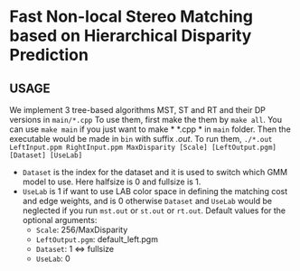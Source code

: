 # Fast Non-local Stereo Matching based on Hierarchical Disparity Prediction

## USAGE

We implement 3 tree-based algorithms MST, ST and RT and their DP versions in
`main/*.cpp`
To use them, first make the them by
`make all`.
You can use `make main` if you just want to make * \*.cpp * in `main` folder.
Then the executable would be made in `bin` with suffix *.out*.
To run them, 
`./*.out LeftInput.ppm RightInput.ppm MaxDisparity [Scale] [LeftOutput.pgm]
[Dataset] [UseLab]`
- `Dataset` is the index for the dataset and it is used to switch which GMM
model to use. Here halfsize is 0 and fullsize is 1. 
- `UseLab` is 1 if want to use LAB color space in defining the matching cost and
edge weights, and is 0 otherwise
`Dataset` and `UseLab` would be neglected if you run `mst.out` or `st.out` or
`rt.out`.
Default values for the optional arguments:
  - `Scale`: 256/MaxDisparity
  - `LeftOutput.pgm`: default\_left.pgm
  - `Dataset`: 1 <=> fullsize
  - `UseLab`: 0
